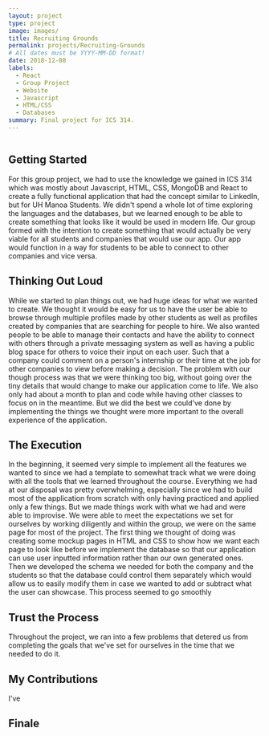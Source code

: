 ```yaml
---
layout: project
type: project
image: images/
title: Recruiting Grounds
permalink: projects/Recruiting-Grounds
# All dates must be YYYY-MM-DD format!
date: 2018-12-08
labels:
  - React
  - Group Project
  - Website
  - Javascript
  - HTML/CSS
  - Databases
summary: Final project for ICS 314.
---
```


<img class="ui medium right floated rounded image" src="">

<h2>Getting Started</h2>
  For this group project, we had to use the knowledge we gained in ICS 314 which was mostly about Javascript, HTML, CSS, MongoDB and React to create a fully functional application that had the concept similar to LinkedIn, but for UH Manoa Students. We didn't spend a whole lot of time exploring the languages and the databases, but we learned enough to be able to create something that looks like it would be used in modern life. Our group formed with the intention to create something that would actually be very viable for all students and companies that would use our app. Our app would function in a way for students to be able to connect to other companies and vice versa.

<h2>Thinking Out Loud</h2>
  While we started to plan things out, we had huge ideas for what we wanted to create. We thought it would be easy for us to have the user be able to browse through multiple profiles made by other students as well as profiles created by companies that are searching for people to hire. We also wanted people to be able to manage their contacts and have the ability to connect with others through a private messaging system as well as having a public blog space for others to voice their input on each user. Such that a company could comment on a person's internship or their time at the job for other companies to view before making a decision. The problem with our though process was that we were thinking too big, without going over the tiny details that would change to make our application come to life. We also only had about a month to plan and code while having other classes to focus on in the meantime. But we did the best we could've done by implementing the things we thought were more important to the overall experience of the application.

<h2>The Execution</h2>
  In the beginning, it seemed very simple to implement all the features we wanted to since we had a template to somewhat track what we were doing with all the tools that we learned throughout the course. Everything we had at our disposal was pretty overwhelming, especially since we had to build most of the application from scratch with only having practiced and applied only a few things. But we made things work with what we had and were able to improvise. We were able to meet the expectations we set for ourselves by working diligently and within the group, we were on the same page for most of the project. 
   The first thing we thought of doing was creating some mockup pages in HTML and CSS to show how we want each page to look like before we implement the database so that our application can use user inputted information rather than our own generated ones. Then we developed the schema we needed for both the company and the students so that the database could control them separately which would allow us to easily modify them in case we wanted to add or subtract what the user can showcase. This process seemed to go smoothly 

<h2>Trust the Process</h2>
  Throughout the project, we ran into a few problems that detered us from completing the goals that we've set for ourselves in the time that we needed to do it. 

<h2>My Contributions</h2>
  I've 

<h2>Finale</h2>

